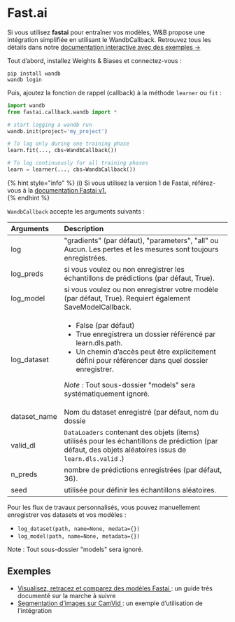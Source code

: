 # Fast.ai

Si vous utilisez **fastai** pour entraîner vos modèles, W&B propose une intégration simplifiée en utilisant le WandbCallback. Retrouvez tous les détails dans notre [documentation interactive avec des exemples →](https://app.wandb.ai/borisd13/demo_config/reports/Visualize-track-compare-Fastai-models--Vmlldzo4MzAyNA)​

Tout d’abord, installez Weights & Biases et connectez-vous :

```text
pip install wandb
wandb login
```

 Puis, ajoutez la fonction de rappel \(callback\) à la méthode `learner` ou `fit` :

```python
import wandb
from fastai.callback.wandb import *

# start logging a wandb run
wandb.init(project='my_project')

# To log only during one training phase
learn.fit(..., cbs=WandbCallback())

# To log continuously for all training phases
learn = learner(..., cbs=WandbCallback())
```

{% hint style="info" %}
 \(i\) Si vous utilisez la version 1 de Fastai, référez-vous à la [documentation Fastai v1.](https://docs.wandb.ai/integrations/fastai/v1)  
{% endhint %}

`WandbCallback` accepte les arguments suivants :

<table>
  <thead>
    <tr>
      <th style="text-align:left">Arguments</th>
      <th style="text-align:left">Description</th>
    </tr>
  </thead>
  <tbody>
    <tr>
      <td style="text-align:left">log</td>
      <td style="text-align:left">&quot;gradients&quot; (par d&#xE9;faut), &quot;parameters&quot;, &quot;all&quot;
        ou Aucun. Les pertes et les mesures sont toujours enregistr&#xE9;es.</td>
    </tr>
    <tr>
      <td style="text-align:left">log_preds</td>
      <td style="text-align:left">si vous voulez ou non enregistrer les &#xE9;chantillons de pr&#xE9;dictions
        (par d&#xE9;faut, True).</td>
    </tr>
    <tr>
      <td style="text-align:left">log_model</td>
      <td style="text-align:left">si vous voulez ou non enregistrer votre mod&#xE8;le (par d&#xE9;faut,
        True). Requiert &#xE9;galement SaveModelCallback.</td>
    </tr>
    <tr>
      <td style="text-align:left">log_dataset</td>
      <td style="text-align:left">
        <ul>
          <li>False (par d&#xE9;faut)</li>
          <li>True enregistrera un dossier r&#xE9;f&#xE9;renc&#xE9; par learn.dls.path.</li>
          <li>Un chemin d&#x2019;acc&#xE8;s peut &#xEA;tre explicitement d&#xE9;fini
            pour r&#xE9;f&#xE9;rencer dans quel dossier enregistrer.</li>
        </ul>
        <p><em>Note : </em>Tout sous-dossier &quot;models&quot; sera syst&#xE9;matiquement
          ignor&#xE9;.</p>
      </td>
    </tr>
    <tr>
      <td style="text-align:left">dataset_name</td>
      <td style="text-align:left">Nom du dataset enregistr&#xE9; (par d&#xE9;faut, nom du dossie</td>
    </tr>
    <tr>
      <td style="text-align:left">valid_dl</td>
      <td style="text-align:left"><code>DataLoaders</code> contenant des objets (items) utilis&#xE9;s pour
        les &#xE9;chantillons de pr&#xE9;diction (par d&#xE9;faut, des objets al&#xE9;atoires
        issus de<code> learn.dls.valid</code> .)</td>
    </tr>
    <tr>
      <td style="text-align:left">n_preds</td>
      <td style="text-align:left">nombre de pr&#xE9;dictions enregistr&#xE9;es (par d&#xE9;faut, 36).</td>
    </tr>
    <tr>
      <td style="text-align:left">seed</td>
      <td style="text-align:left">utilis&#xE9;e pour d&#xE9;finir les &#xE9;chantillons al&#xE9;atoires.</td>
    </tr>
  </tbody>
</table>

Pour les flux de travaux personnalisés, vous pouvez manuellement enregistrer vos datasets et vos modèles :

* `log_dataset(path, name=None, medata={})`
* `log_model(path, name=None, metadata={})` 

Note : Tout sous-dossier "models" sera ignoré.

## Exemples

* [Visualisez, retracez et comparez des modèles Fastai ](https://app.wandb.ai/borisd13/demo_config/reports/Visualize-track-compare-Fastai-models--Vmlldzo4MzAyNA): un guide très documenté sur la marche à suivre
* [Segmentation d’images sur CamVid ](http://bit.ly/fastai-wandb): un exemple d’utilisation de l’intégration

